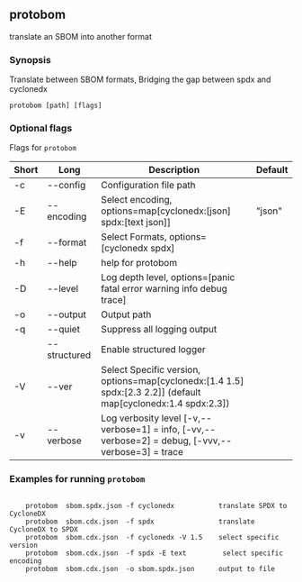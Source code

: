 ## protobom

translate an SBOM into another format

### Synopsis

Translate between SBOM formats, Bridging the gap between spdx and cyclonedx

```
protobom [path] [flags]
```

### Optional flags 
Flags for `protobom`


| Short | Long | Description | Default |
| --- | --- | --- | --- |
| -c | --config | Configuration file path | |
| -E | --encoding | Select encoding, options=map[cyclonedx:[json] spdx:[text json]] | "json" |
| -f | --format | Select Formats, options=[cyclonedx spdx] | |
| -h | --help | help for protobom | |
| -D | --level | Log depth level, options=[panic fatal error warning info debug trace] | |
| -o | --output | Output path | |
| -q | --quiet | Suppress all logging output | |
| | --structured | Enable structured logger | |
| -V | --ver | Select Specific version, options=map[cyclonedx:[1.4 1.5] spdx:[2.3 2.2]] (default map[cyclonedx:1.4 spdx:2.3]) | |
| -v | --verbose | Log verbosity level [-v,--verbose=1] = info, [-vv,--verbose=2] = debug, [-vvv,--verbose=3] = trace | |


### Examples for running `protobom`

```

	protobom  sbom.spdx.json -f cyclonedx           translate SPDX to CycloneDX
	protobom  sbom.cdx.json  -f spdx                translate CycloneDX to SPDX
	protobom  sbom.cdx.json  -f cyclonedx -V 1.5    select specific version
	protobom  sbom.cdx.json  -f spdx -E text         select specific encoding
	protobom  sbom.cdx.json  -o sbom.spdx.json      output to file
	
```

